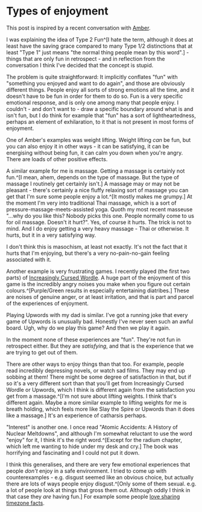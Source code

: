 # Types of enjoyment

This post is inspired by a recent conversation with [Amber](https://contemplatonist.substack.com/).

I was explaining the idea of Type 2 Fun^[I hate the term, although it does at least have the saving grace compared to many Type 1/2 distinctions that at least "Type 1" just means "the normal thing people mean by this word".] - things that are only fun in retrospect - and in reflection from the conversation I think I've decided that the concept is stupid.

The problem is quite straightforward: It implicitly conflates "fun" with "something you enjoyed and want to do again", and those are obviously different things. People enjoy all sorts of strong emotions all the time, and it doesn't have to be fun in order for them to do so. Fun is a very specific emotional response, and is only one among many that people enjoy. I couldn't - and don't want to - draw a specific boundary around what is and isn't fun, but I do think for example that "fun" has a sort of lightheartedness, perhaps an element of exhilaration, to it that is not present in most forms of enjoyment.

One of Amber's examples was weight lifting. Weight lifting *can* be fun, but you can also enjoy it in other ways - it can be satisfying, it can be energising without being fun, it can calm you down when you're angry. There are loads of other positive effects.

A similar example for me is massage. Getting a massage is certainly not fun.^[I mean, ahem, depends on the type of massage. But the type of massage I routinely get certainly isn't.] A massage may or may not be pleasant - there's certainly a nice fluffy relaxing sort of massage you can get that I'm sure some people enjoy a lot.^[It mostly makes me grumpy.] At the moment I'm very into traditional Thai massage, which is a sort of pressure-massage-meets-assisted yoga. Quoth my most recent masseuse "...why do you like this? Nobody picks this one. People normally come to us for oil massage. Doesn't it hurt?". Yes, of course it hurts. The trick is not to mind. And I do enjoy getting a very heavy massage - Thai or otherwise. It hurts, but it in a very satisfying way.

I don't think this is masochism, at least not exactly. It's not the fact that it hurts that I'm enjoying, but there's a very no-pain-no-gain feeling associated with it.

Another example is very frustrating games. I recently played (the first two parts) of [Increasingly Cursed Wordle](https://icely.itch.io/icwp-interactive). A huge part of the enjoyment of this game is the incredibly angry noises you make when you figure out certain colours.^[Purple/Green results in especially entertaining diatribes.] These are noises of genuine anger, or at least irritation, and that is part and parcel of the experiences of enjoyment.

Playing Upwords with my dad is similar. I've got a running joke that every game of Upwords is unusually bad. Honestly I've never seen such an awful board. Ugh, why do we play this game? And then we play it again.

In the moment none of these experiences are "fun". They're not fun in retrospect either. But they are *satisfying*, and that is the experience that we are trying to get out of them.

There are other ways to enjoy things than that too. For example, people read incredibly depressing novels, or watch sad films. They may end up sobbing at them! There might be some degree of satisfaction in that, but if so it's a very different sort than that you'll get from Increasingly Cursed Wordle or Upwords, which I think is different again from the satisfaction you get from a massage.^[I'm not sure about lifting weights. I think that's different again. Maybe a more similar example to lifting weights for me is breath holding, which feels more like Slay the Spire or Upwords than it does like a massage.] It's an experience of catharsis perhaps.

"Interest" is another one. I once read "Atomic Accidents: A History of Nuclear Meltdowns", and although I'm somewhat reluctant to use the word "enjoy" for it, I think it's the right word.^[Except for the radium chapter, which left me wanting to hide under my desk and cry.] The book was horrifying and fascinating and I could not put it down.

I think this generalises, and there are very few emotional experiences that people *don't* enjoy in a safe environment. I tried to come up with counterexamples - e.g. disgust seemed like an obvious choice, but actually there are lots of ways people enjoy disgust.^[Only some of them sexual. e.g. a lot of people look at things that gross them out. Although oddly I think in that case they *are* having fun.] For example some people [love sharing timezone facts](https://drmaciver.substack.com/p/delight-in-the-imperfect).
